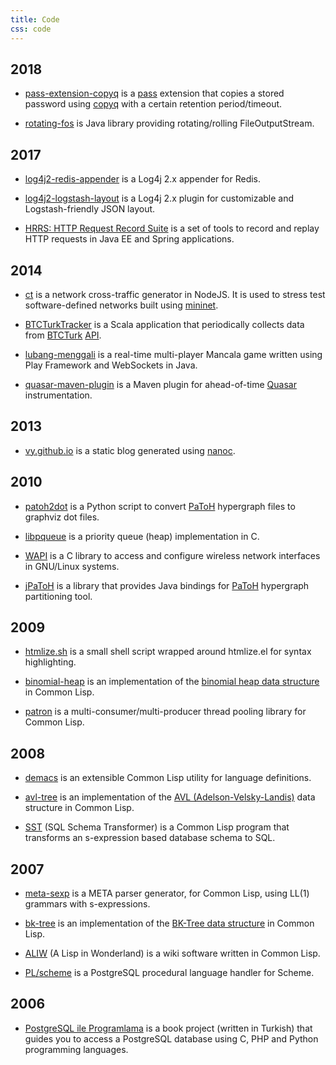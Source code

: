 ```yaml
---
title: Code
css: code
---
```


2018
----

* [pass-extension-copyq](https://github.com/vy/pass-extension-copyq) is a
  [pass](https://www.passwordstore.org/) extension that copies a stored
  password using [copyq](https://github.com/hluk/CopyQ) with a certain
  retention period/timeout.

* [rotating-fos](https://github.com/vy/rotating-fos) is
  Java library providing rotating/rolling FileOutputStream.

2017
----

* [log4j2-redis-appender](https://github.com/vy/log4j2-redis-appender) is
  a Log4j 2.x appender for Redis.

* [log4j2-logstash-layout](https://github.com/vy/log4j2-logstash-layout) is
  a Log4j 2.x plugin for customizable and Logstash-friendly JSON layout.

* [HRRS: HTTP Request Record Suite](https://github.com/vy/hrrs) is a set of
  tools to record and replay HTTP requests in Java EE and Spring applications.

2014
----

* [ct](https://github.com/vy/ct) is a network cross-traffic generator in
  NodeJS. It is used to stress test software-defined networks built using
  [mininet](http://www.mininet.org/).

* [BTCTurkTracker](https://github.com/vy/BTCTurkTracker) is a Scala
  application that periodically collects data from
  [BTCTurk](https://btcturk.com/)
  [API](https://btcturk.com/yardim/api-home-page).

* [lubang-menggali](https://github.com/vy/lubang-menggali) is a real-time
  multi-player Mancala game written using Play Framework and WebSockets in
  Java.

* [quasar-maven-plugin](https://github.com/vy/quasar-maven-plugin) is a Maven
  plugin for ahead-of-time [Quasar](http://docs.paralleluniverse.co/quasar/)
  instrumentation.

2013
----

* [vy.github.io](https://github.com/vy/vy.github.io) is a static blog
  generated using [nanoc](http://nanoc.ws/).

2010
----

* [patoh2dot](https://github.com/vy/patoh2dot) is a Python script to convert
  [PaToH](http://bmi.osu.edu/~umit/software.html) hypergraph files to graphviz
  dot files.

* [libpqueue](https://github.com/vy/libpqueue) is a priority queue (heap)
  implementation in C.

* [WAPI](https://github.com/vy/wapi) is a C library to access and configure
  wireless network interfaces in GNU/Linux systems.

* [jPaToH](https://github.com/vy/jpatoh) is a library that provides Java
  bindings for [PaToH](http://bmi.osu.edu/~umit/software.html) hypergraph
  partitioning tool.

2009
----

* [htmlize.sh](https://github.com/vy/htmlize.sh) is a small shell script
  wrapped around htmlize.el for syntax highlighting.

* [binomial-heap](https://github.com/vy/binomial-heap) is an implementation of
  the <a href="https://en.wikipedia.org/wiki/Binomial_heap">binomial heap data
  structure</a> in Common Lisp.

* [patron](https://github.com/vy/patron) is a multi-consumer/multi-producer
  thread pooling library for Common Lisp.

2008
----

* [demacs](https://github.com/vy/demacs) is an extensible Common Lisp utility
  for language definitions.

* [avl-tree](https://github.com/vy/avl-tree) is an implementation of the [AVL
  (Adelson-Velsky-Landis)](https://en.wikipedia.org/wiki/AVL_tree) data
  structure in Common Lisp.

* [SST](https://github.com/vy/sst) (SQL Schema Transformer) is a Common Lisp
  program that transforms an s-expression based database schema to SQL.

2007
----

* [meta-sexp](https://github.com/vy/meta-sexp) is a META parser generator, for
  Common Lisp, using LL(1) grammars with s-expressions.

* [bk-tree](https://github.com/vy/bk-tree) is an implementation of the
  [BK-Tree data structure](https://en.wikipedia.org/wiki/BK-tree) in Common
  Lisp.

* [ALIW](https://github.com/vy/aliw) (A Lisp in Wonderland) is a wiki software
  written in Common Lisp.

* [PL/scheme](http://plscheme.projects.postgresql.org/) is a PostgreSQL
  procedural language handler for Scheme.

2006
----

* [PostgreSQL ile
  Programlama](https://github.com/vy/postgresql-ile-programlama) is a book
  project (written in Turkish) that guides you to access a PostgreSQL database
  using C, PHP and Python programming languages.
